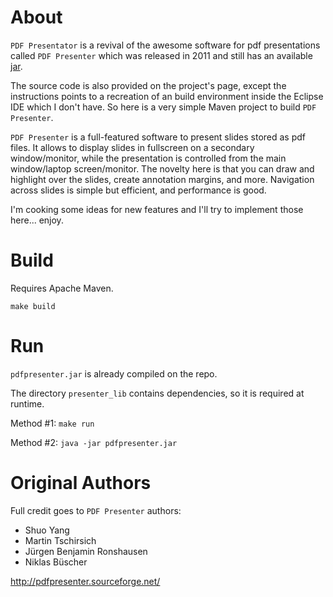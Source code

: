 # About

`PDF Presentator` is a revival of the awesome software for pdf presentations called `PDF Presenter`
which was released in 2011 and still has an available [jar](http://pdfpresenter.sourceforge.net).

The source code is also provided on the project's page, except the instructions points to a recreation of an build environment inside the Eclipse IDE which I don't have.
So here is a very simple Maven project to build `PDF Presenter`.

`PDF Presenter` is a full-featured software to present slides stored as pdf files.
It allows to display slides in fullscreen on a secondary window/monitor, while the presentation is controlled from the main window/laptop screen/monitor.
The novelty here is that you can draw and highlight over the slides, create annotation margins, and more.
Navigation across slides is simple but efficient, and
performance is good.

I'm cooking some ideas for new features and I'll try to implement those here... enjoy.

# Build

Requires Apache Maven.

`make build`


# Run

`pdfpresenter.jar` is already compiled on the repo. 

The directory `presenter_lib` contains dependencies, so it is required at runtime.

Method #1: `make run`

Method #2: `java -jar pdfpresenter.jar`


# Original Authors

Full credit goes to `PDF Presenter` authors:

* Shuo Yang
* Martin Tschirsich
* Jürgen Benjamin Ronshausen
* Niklas Büscher

http://pdfpresenter.sourceforge.net/
